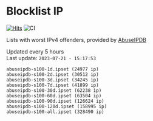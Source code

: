 # Blocklist IP

[![Hits](https://hits.seeyoufarm.com/api/count/incr/badge.svg?url=https%3A%2F%2Fgithub.com%2Fborestad%2Fblocklist-ip%2F&count_bg=%2379C83D&title_bg=%23555555&icon=&icon_color=%23E7E7E7&title=hits&edge_flat=false)](https://hits.seeyoufarm.com)  ![CI](https://img.shields.io/github/workflow/status/borestad/blocklist-ip/CI?style=flat-square)

Lists with worst IPv4 offenders, provided by [AbuseIPDB](https://www.abuseipdb.com/)

<!-- FOOTER-PLACEHOLDER -->
Updated every 5 hours<br>
Last update: `2023-07-21 - 15:17:53`
```
abuseipdb-s100-1d.ipset (24977 ip)
abuseipdb-s100-2d.ipset (30512 ip)
abuseipdb-s100-3d.ipset (34245 ip)
abuseipdb-s100-7d.ipset (41899 ip)
abuseipdb-s100-30d.ipset (62238 ip)
abuseipdb-s100-60d.ipset (63504 ip)
abuseipdb-s100-90d.ipset (126624 ip)
abuseipdb-s100-120d.ipset (158995 ip)
abuseipdb-s100-all.ipset (328490 ip)
```
